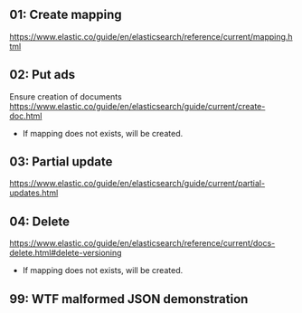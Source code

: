 
## 01: Create mapping
https://www.elastic.co/guide/en/elasticsearch/reference/current/mapping.html

## 02: Put ads

Ensure creation of documents
https://www.elastic.co/guide/en/elasticsearch/guide/current/create-doc.html

 - If mapping does not exists, will be created.

## 03: Partial update
https://www.elastic.co/guide/en/elasticsearch/guide/current/partial-updates.html

## 04: Delete
https://www.elastic.co/guide/en/elasticsearch/reference/current/docs-delete.html#delete-versioning

 - If mapping does not exists, will be created.


## 99: WTF malformed JSON demonstration